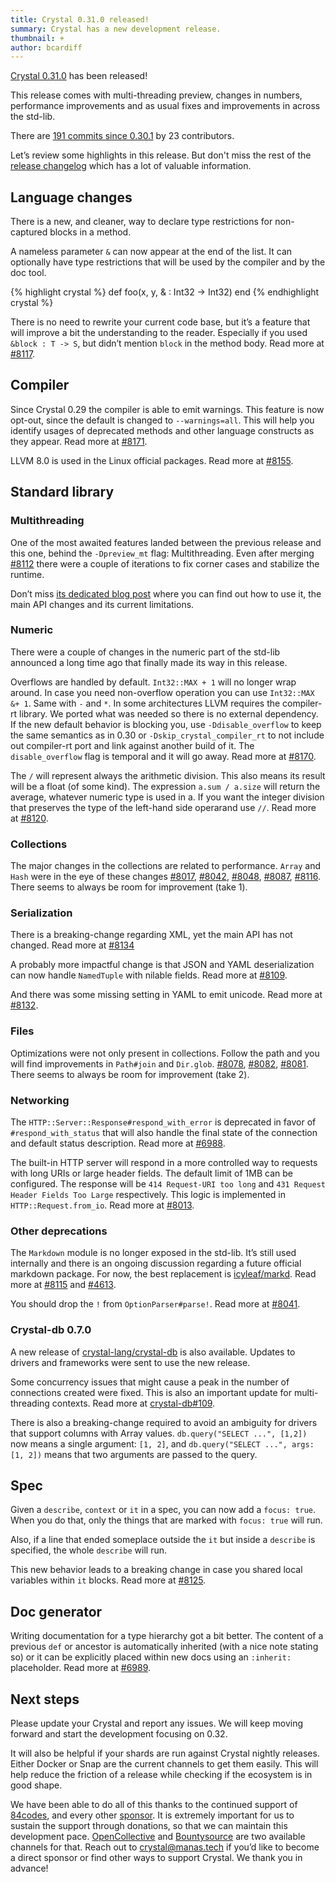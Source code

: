 ```yaml
---
title: Crystal 0.31.0 released!
summary: Crystal has a new development release.
thumbnail: +
author: bcardiff
---
```


[Crystal 0.31.0](https://github.com/crystal-lang/crystal/releases/tag/0.31.0) has been released!

This release comes with multi-threading preview, changes in numbers, performance improvements and as usual fixes and improvements in across the std-lib.

There are [191 commits since 0.30.1](https://github.com/crystal-lang/crystal/compare/0.30.1...0.31.0) by 23 contributors.

Let’s review some highlights in this release. But don't miss the rest of the [release changelog](https://github.com/crystal-lang/crystal/releases/tag/0.31.0) which has a lot of valuable information.

## Language changes

There is a new, and cleaner, way to declare type restrictions for non-captured blocks in a method.

A nameless parameter `&` can now appear at the end of the list. It can optionally have type restrictions that will be used by the compiler and by the doc tool.

<div class="code_section">{% highlight crystal %}
def foo(x, y, & : Int32 -> Int32)
end
{% endhighlight crystal %}</div>

There is no need to rewrite your current code base, but it’s a feature that will improve a bit the understanding to the reader. Especially if you used `&block : T -> S`, but didn’t mention `block` in the method body. Read more at [#8117](https://github.com/crystal-lang/crystal/pull/8117).

## Compiler

Since Crystal 0.29 the compiler is able to emit warnings. This feature is now opt-out, since the default is changed to `--warnings=all`. This will help you identify usages of deprecated methods and other language constructs as they appear. Read more at [#8171](https://github.com/crystal-lang/crystal/pull/8171).

LLVM 8.0 is used in the Linux official packages. Read more at [#8155](https://github.com/crystal-lang/crystal/pull/8155).

## Standard library

### Multithreading

One of the most awaited features landed between the previous release and this one, behind the `-Dpreview_mt` flag: Multithreading.
Even after merging [#8112](https://github.com/crystal-lang/crystal/pull/8112) there were a couple of iterations to fix corner cases and stabilize the runtime.

Don’t miss [its dedicated blog post](https://crystal-lang.org/2019/09/06/parallelism-in-crystal.html) where you can find out how to use it, the main API changes and its current limitations.

### Numeric

There were a couple of changes in the numeric part of the std-lib announced a long time ago that finally made its way in this release.

Overflows are handled by default. `Int32::MAX + 1` will no longer wrap around. In case you need non-overflow operation you can use `Int32::MAX &+ 1`. Same with `-` and `*`. In some architectures LLVM requires the compiler-rt library. We ported what was needed so there is no external dependency. If the new default behavior is blocking you, use `-Ddisable_overflow` to keep the same semantics as in 0.30 or `-Dskip_crystal_compiler_rt` to not include out compiler-rt port and link against another build of it. The `disable_overflow` flag is temporal and it will go away. Read more at [#8170](https://github.com/crystal-lang/crystal/pull/8170).

The `/` will represent always the arithmetic division. This also means its result will be a float (of some kind). The expression `a.sum / a.size` will return the average, whatever numeric type is used in a. If you want the integer division that preserves the type of the left-hand side operarand use `//`. Read more at [#8120](https://github.com/crystal-lang/crystal/pull/8120).

### Collections

The major changes in the collections are related to performance. `Array` and `Hash` were in the eye of these changes [#8017](https://github.com/crystal-lang/crystal/pull/8017), [#8042](https://github.com/crystal-lang/crystal/pull/8042), [#8048](https://github.com/crystal-lang/crystal/pull/8048), [#8087](https://github.com/crystal-lang/crystal/pull/8087), [#8116](https://github.com/crystal-lang/crystal/pull/8116). There seems to always be room for improvement (take 1).

### Serialization

There is a breaking-change regarding XML, yet the main API has not changed. Read more at [#8134](https://github.com/crystal-lang/crystal/pull/8134)

A probably more impactful change is that JSON and YAML deserialization can now handle `NamedTuple` with nilable fields. Read more at  [#8109](https://github.com/crystal-lang/crystal/pull/8109).

And there was some missing setting in YAML to emit unicode. Read more at [#8132](https://github.com/crystal-lang/crystal/pull/8132).

### Files

Optimizations were not only present in collections. Follow the path and you will find improvements in `Path#join` and `Dir.glob`.  [#8078](https://github.com/crystal-lang/crystal/pull/8078), [#8082](https://github.com/crystal-lang/crystal/pull/8082), [#8081](https://github.com/crystal-lang/crystal/pull/8081). There seems to always be room for improvement (take 2).

### Networking

The `HTTP::Server::Response#respond_with_error` is deprecated in favor of `#respond_with_status` that will also handle the final state of the connection and default status description. Read more at [#6988](https://github.com/crystal-lang/crystal/pull/6988).

The built-in HTTP server will respond in a more controlled way to requests with long URIs or large header fields. The default limit of 1MB can be configured. The response will be `414 Request-URI too long` and `431 Request Header Fields Too Large` respectively. This logic is implemented in `HTTP::Request.from_io`. Read more at [#8013](https://github.com/crystal-lang/crystal/pull/8013).

### Other deprecations

The `Markdown` module is no longer exposed in the std-lib. It’s still used internally and there is an ongoing discussion regarding a future official markdown package. For now, the best replacement is [icyleaf/markd](https://github.com/icyleaf/markd). Read more at [#8115](https://github.com/crystal-lang/crystal/pull/8115) and [#4613](https://github.com/crystal-lang/crystal/issues/4613).

You should drop the `!` from `OptionParser#parse!`. Read more at [#8041](https://github.com/crystal-lang/crystal/pull/8041).

### Crystal-db 0.7.0

A new release of [crystal-lang/crystal-db](https://github.com/crystal-lang/crystal-db) is also available. Updates to drivers and frameworks were sent to use the new release.

Some concurrency issues that might cause a peak in the number of connections created were fixed. This is also an important update for multi-threading contexts. Read more at [crystal-db#109](https://github.com/crystal-lang/crystal-db/pull/109).

There is also a breaking-change required to avoid an ambiguity for drivers that support columns with Array values. `db.query("SELECT ...", [1,2])` now means a single argument: `[1, 2]`, and `db.query("SELECT ...", args: [1, 2])` means that two arguments are passed to the query.

## Spec

Given a `describe`, `context` or `it` in a spec, you can now add a `focus: true`. When you do that, only the things that are marked with `focus: true` will run.

Also, if a line that ended someplace outside the `it` but inside a `describe` is specified, the whole `describe` will run.

This new behavior leads to a breaking change in case you shared local variables within `it` blocks. Read more at [#8125](https://github.com/crystal-lang/crystal/pull/8125).

## Doc generator

Writing documentation for a type hierarchy got a bit better. The content of a previous `def` or ancestor is automatically inherited (with a nice note stating so) or it can be explicitly placed within new docs using an `:inherit:` placeholder. Read more at [#6989](https://github.com/crystal-lang/crystal/pull/6989).

## Next steps

Please update your Crystal and report any issues. We will keep moving forward and start the development focusing on 0.32.

It will also be helpful if your shards are run against Crystal nightly releases. Either Docker or Snap are the current channels to get them easily. This will help reduce the friction of a release while checking if the ecosystem is in good shape.

We have been able to do all of this thanks to the continued support of [84codes](https://www.84codes.com/), and every other [sponsor](/sponsors). It is extremely important for us to sustain the support through donations, so that we can maintain this development pace. [OpenCollective](https://opencollective.com/crystal-lang) and [Bountysource](https://salt.bountysource.com/teams/crystal-lang) are two available channels for that. Reach out to [crystal@manas.tech](mailto:crystal@manas.tech) if you’d like to become a direct sponsor or find other ways to support Crystal. We thank you in advance!
